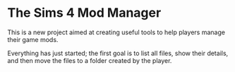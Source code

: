 # The Sims 4 Mod Manager
This is a new project aimed at creating useful tools to help players manage their game mods. 

Everything has just started; the first goal is to list all files, show their details, and then move the files to a folder created by the player.
